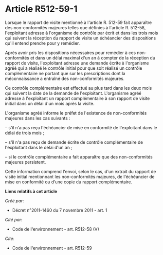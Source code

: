 # Article R512-59-1

Lorsque le rapport de visite mentionné à l'article R. 512-59 fait apparaître des non-conformités majeures telles que définies
à l'article R. 512-58, l'exploitant adresse à l'organisme de contrôle par écrit et dans les trois mois qui suivent la
réception du rapport de visite un échéancier des dispositions qu'il entend prendre pour y remédier.

Après avoir pris les dispositions nécessaires pour remédier à ces non-conformités et dans un délai maximal d'un an à compter
de la réception du rapport de visite, l'exploitant adresse une demande écrite à l'organisme agréé qui a réalisé le contrôle
initial pour que soit réalisé un contrôle complémentaire ne portant que sur les prescriptions dont la méconnaissance a
entraîné des non-conformités majeures.

Ce contrôle complémentaire est effectué au plus tard dans les deux mois qui suivent la date de la demande de l'exploitant.
L'organisme agréé adresse à l'exploitant un rapport complémentaire à son rapport de visite initial dans un délai d'un mois
après la visite.

L'organisme agréé informe le préfet de l'existence de non-conformités majeures dans les cas suivants :

– s'il n'a pas reçu l'échéancier de mise en conformité de l'exploitant dans le délai de trois mois ;

– s'il n'a pas reçu de demande écrite de contrôle complémentaire de l'exploitant dans le délai d'un an ;

– si le contrôle complémentaire a fait apparaître que des non-conformités majeures persistent.

Cette information comprend l'envoi, selon le cas, d'un extrait du rapport de visite initial mentionnant les non-conformités
majeures, de l'échéancier de mise en conformité ou d'une copie du rapport complémentaire.

**Liens relatifs à cet article**

_Créé par_:

  - Décret n°2011-1460 du 7 novembre 2011 - art. 1

_Cité par_:

  - Code de l'environnement - art. R512-58 (V)

_Cite_:

  - Code de l'environnement - art. R512-59
